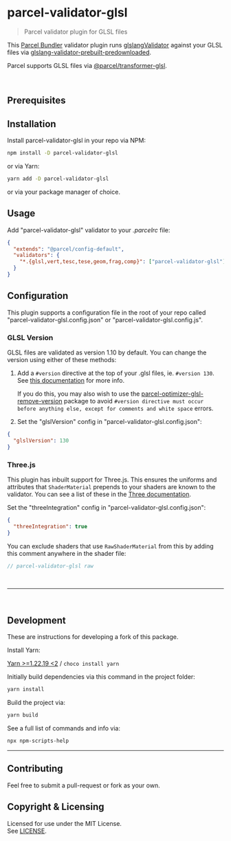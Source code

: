 # parcel-validator-glsl

> Parcel validator plugin for GLSL files

This [Parcel Bundler](https://parceljs.org/) validator plugin runs [glslangValidator](https://github.com/KhronosGroup/glslang) against your GLSL files via [glslang-validator-prebuilt-predownloaded](https://www.npmjs.com/package/glslang-validator-prebuilt-predownloaded).

Parcel supports GLSL files via [@parcel/transformer-glsl](https://parceljs.org/languages/glsl/).

<br/>

## Prerequisites

## Installation

Install parcel-validator-glsl in your repo via NPM:

```bash
npm install -D parcel-validator-glsl
```

or via Yarn:

```bash
yarn add -D parcel-validator-glsl
```

or via your package manager of choice.

## Usage

Add "parcel-validator-glsl" validator to your _.parcelrc_ file:

```json
{
  "extends": "@parcel/config-default",
  "validators": {
    "*.{glsl,vert,tesc,tese,geom,frag,comp}": ["parcel-validator-glsl"]
  }
}
```

## Configuration

This plugin supports a configuration file in the root of your repo called "parcel-validator-glsl.config.json" or "parcel-validator-glsl.config.js".

### GLSL Version

GLSL files are validated as version 1.10 by default. You can change the version using either of these methods:

1. Add a `#version` directive at the top of your .glsl files, ie. `#version 130`. See [this documentation](<https://www.khronos.org/opengl/wiki/Core_Language_(GLSL)#Version>) for more info.

   If you do this, you may also wish to use the [parcel-optimizer-glsl-remove-version](https://www.npmjs.com/package/parcel-optimizer-glsl-remove-version) package to avoid `#version directive must occur before anything else, except for comments and white space` errors.

2. Set the "glslVersion" config in "parcel-validator-glsl.config.json":

```json
{
  "glslVersion": 130
}
```

### Three.js

This plugin has inbuilt support for Three.js. This ensures the uniforms and attributes that `ShaderMaterial` prepends to your shaders are known to the validator. You can see a list of these in the [Three documentation](https://threejs.org/docs/index.html#api/en/renderers/webgl/WebGLProgram).

Set the "threeIntegration" config in "parcel-validator-glsl.config.json":

```json
{
  "threeIntegration": true
}
```

You can exclude shaders that use `RawShaderMaterial` from this by adding this comment anywhere in the shader file:

```glsl
// parcel-validator-glsl raw
```

<br/>

---

<br/>

## Development

These are instructions for developing a fork of this package.

Install Yarn:

[Yarn >=1.22.19 <2](https://classic.yarnpkg.com) / `choco install yarn`

Initially build dependencies via this command in the project folder:

```bash
yarn install
```

Build the project via:

```bash
yarn build
```

See a full list of commands and info via:

```bash
npx npm-scripts-help
```

---

## Contributing

Feel free to submit a pull-request or fork as your own.

## Copyright & Licensing

Licensed for use under the MIT License.  
See [LICENSE](LICENSE).
